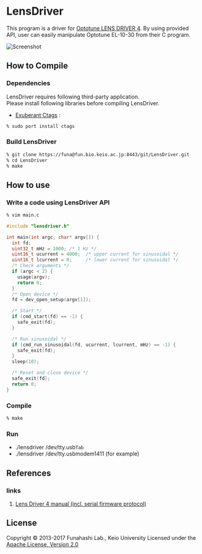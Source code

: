 LensDriver
======================
This program is a driver for [Optotune LENS DRIVER 4](http://www.optotune.com/products/focus-tunable-lenses/lens-driver-4 "Optotune LENS DRIVER 4").
By using provided API, user can easily manipulate Optotune EL-10-30 from their C program.

![Screenshot](http://fun.bio.keio.ac.jp/~funa/gitblit/lensdriver.png "Screenshot of sample program running by using LensDriver")

How to Compile
--------------
### Dependencies ###
LensDriver requires following third-party application.  
Please install following libraries before compiling LensDriver.

+   [Exuberant Ctags](http://ctags.sourceforge.net/ "Exuberant Ctags") :  
```sh
% sudo port install ctags
```

### Build LensDriver ###
```sh
% git clone https://funa@fun.bio.keio.ac.jp:8443/git/LensDriver.git
% cd LensDriver  
% make
```

How to use
----------
### Write a code using LensDriver API ###
```sh
% vim main.c
```
```c
#include "lensdriver.h"

int main(int argc, char* argv[]) {
  int fd;
  uint32_t mHz = 1000; /* 1 Hz */
  uint16_t ucurrent = 4000;  /* upper current for sinusoidal */
  uint16_t lcurrent = 0;     /* lower current for sinusoidal */
  /* Check arguments */
  if (argc < 2) {
    usage(argv);
    return 0;
  }
  /* Open device */
  fd = dev_open_setup(argv[1]);

  /* Start */
  if (cmd_start(fd) == -1) {
    safe_exit(fd);
  }

  /* Run sinusoidal */
  if (cmd_run_sinusoidal(fd, ucurrent, lcurrent, mHz) == -1) {
    safe_exit(fd);
  }
  sleep(10);

  /* Reset and close device */
  safe_exit(fd);
  return 0;
}
```

### Compile ###
```sh
% make 
```

### Run ###
+   ./lensdriver /dev/tty.usb`Tab`
+   ./lensdriver /dev/tty.usbmodem1411  (for example)

References
----------
### links
1. [Lens Driver 4 manual (incl. serial firmware protocol)](http://www.optotune.com/images/products/Optotune%20Lens%20Driver%204%20manual.pdf "Lens Driver 4 manual")

License
-------
Copyright &copy; 2013-2017 Funahashi Lab., Keio University
Licensed under the [Apache License, Version 2.0][Apache]  

[Apache]: http://www.apache.org/licenses/LICENSE-2.0
